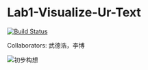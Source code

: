 # Lab1-Visualize-Ur-Text

[![Build Status](https://travis-ci.org/Luodian/VisualizeUrText.svg?branch=Lab6-White-Boxing)](https://travis-ci.org/Luodian/VisualizeUrText)

Collaborators: 武德浩，李博

![初步构想](http://opmza2br0.bkt.clouddn.com/17-9-25/50312734.jpg)
